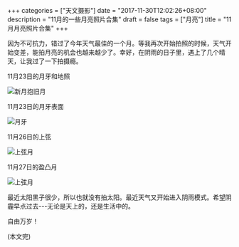 +++
categories = ["天文摄影"]
date = "2017-11-30T12:02:26+08:00"
description = "11月的一些月亮照片合集"
draft = false
tags = ["月亮"]
title = "11月月亮照片合集"
+++

因为不可抗力，错过了今年天气最佳的一个月。等我再次开始拍照的时候，天气开始变差，能拍月亮的机会也越来越少了。幸好，在阴雨的日子里，遇上了几个晴天，让我过了一下拍摄瘾。

<!-- more -->

11月23日的月牙和地照

![新月抱旧月](/images/moon_phase_171123_1.jpg)

11月23日的月牙表面

![月牙](/images/moon_phase_171123_2.jpg)

11月26日的上弦

![上弦月](/images/moon_phase_171126_1.jpg)

11月27日的盈凸月

![上弦月](/images/moon_phase_171127_1.jpg)

最近太阳黑子很少，所以也就没有拍太阳。最近天气又开始进入阴雨模式。希望阴霾早点过去---无论是天上的，还是生活中的。

自由万岁！

(本文完)
